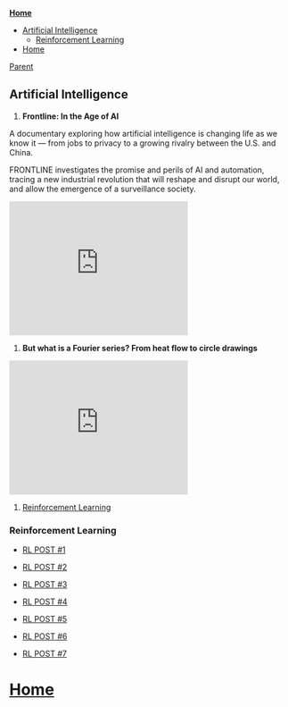 <!-- START doctoc generated TOC please keep comment here to allow auto update -->
<!-- DON'T EDIT THIS SECTION, INSTEAD RE-RUN doctoc TO UPDATE -->
**[Home](#pages/blog/cv19/index)**

  - [Artificial Intelligence](#artificial-intelligence)
    - [Reinforcement Learning](#reinforcement-learning)
- [Home](#home)

<!-- END doctoc generated TOC please keep comment here to allow auto update -->

[Parent](#pages/blog/cv19/index)

## Artificial Intelligence


1. **Frontline: In the Age of AI**

  A documentary exploring how artificial intelligence is changing life as we 
  know it — from jobs to privacy to a growing rivalry between the U.S. and China.

  FRONTLINE investigates the promise and perils of AI and automation, tracing a 
  new industrial revolution that will reshape and disrupt our world, and allow 
  the emergence of a surveillance society.

  <iframe width="320" height="240" src="https://www.youtube.com/embed/5dZ_lvDgevk" frameborder="0" allow="accelerometer; autoplay; encrypted-media; gyroscope; picture-in-picture" allowfullscreen></iframe>


1. **But what is a Fourier series? From heat flow to circle drawings**


  <iframe width="320" height="240" src="https://www.youtube.com/embed/r6sGWTCMz2k" frameborder="0" allow="accelerometer; autoplay; encrypted-media; gyroscope; picture-in-picture" allowfullscreen></iframe>



1. [Reinforcement Learning](https://en.wikipedia.org/wiki/Reinforcement_learning)

### Reinforcement Learning

- [RL POST #1](https://www.facebook.com/umeboshi3/posts/2593422917440131)

- [RL POST #2](https://www.facebook.com/umeboshi3/posts/2593530477429375)

- [RL POST #3](https://www.facebook.com/umeboshi3/posts/2608420932606996)

- [RL POST #4](https://www.facebook.com/umeboshi3/posts/2634691643313258)

- [RL POST #5](https://www.facebook.com/umeboshi3/posts/2634723133310109)

- [RL POST #6](https://www.facebook.com/umeboshi3/posts/2642465432535879)

- [RL POST #7](https://www.facebook.com/umeboshi3/posts/2816665748449179)


# [Home](#govt)

